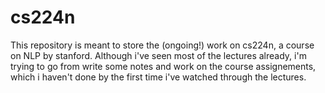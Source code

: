 # cs224n


This repository is meant to store the (ongoing!) work on cs224n, a course on NLP by stanford. Although i've seen most of the lectures already, i'm trying to go from
write some notes and work on the course assignements, which i haven't done by the first time i've watched through the lectures.
